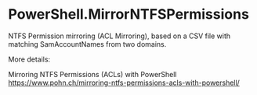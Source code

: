# PowerShell.MirrorNTFSPermissions
NTFS Permission mirroring (ACL Mirroring), based on a CSV file with matching SamAccountNames from two domains.

More details:

Mirroring NTFS Permissions (ACLs) with PowerShell
https://www.pohn.ch/mirroring-ntfs-permissions-acls-with-powershell/
